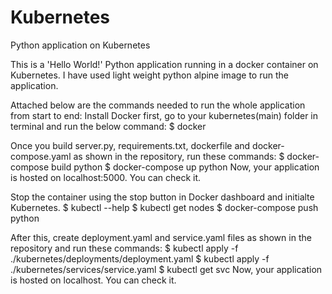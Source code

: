 # Kubernetes
Python application on Kubernetes

This is a 'Hello World!' Python application running in a docker container on Kubernetes. I have used light weight python alpine image to run the application.

Attached below are the commands needed to run the whole application from start to end:
Install Docker first, go to your kubernetes(main) folder in terminal and run the below command:
$ docker

Once you build server.py, requirements.txt, dockerfile and docker-compose.yaml as shown in the repository, run these commands: 
$ docker-compose build python
$ docker-compose up python
Now, your application is hosted on localhost:5000. You can check it.

Stop the container using the stop button in Docker dashboard and initialte Kubernetes.
$ kubectl --help 
$ kubectl get nodes
$ docker-compose push python

After this, create deployment.yaml and service.yaml files as shown in the repository and run these commands:
$ kubectl apply -f ./kubernetes/deployments/deployment.yaml
$ kubectl apply -f ./kubernetes/services/service.yaml
$ kubectl get svc
Now, your application is hosted on localhost. You can check it.
